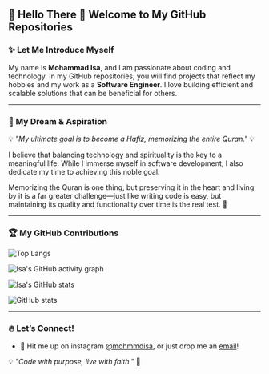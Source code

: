 ## 🌟 Hello There 👋 Welcome to My GitHub Repositories

### ✨ Let Me Introduce Myself

My name is **Mohammad Isa**, and I am passionate about coding and technology. In my GitHub repositories, you will find projects that reflect my hobbies and my work as a **Software Engineer**. I love building efficient and scalable solutions that can be beneficial for others.

---

### 📖 My Dream & Aspiration

💡 *"My ultimate goal is to become a Hafiz, memorizing the entire Quran."* 💡  

I believe that balancing technology and spirituality is the key to a meaningful life. While I immerse myself in software development, I also dedicate my time to achieving this noble goal.

Memorizing the Quran is one thing, but preserving it in the heart and living by it is a far greater challenge—just like writing code is easy, but maintaining its quality and functionality over time is the real test. 🚀

---

### 🏆 My GitHub Contributions

![Top Langs](https://readme-mocha.vercel.app//api/top-langs/?username=mohammadisa2&layout=compact&langs_count=12&exclude_repo=github-readme-stats,readme)

![Isa's GitHub activity graph](https://github-profile-summary-cards.vercel.app/api/cards/most-commit-language?username=mohammadisa2&theme=tokyonight&show_icons=true&cache_seconds=1800)

[![Isa's GitHub stats](https://github-readme-stats.vercel.app/api?username=mohammadisa2&theme=tokyonight&show_icons=true&cache_seconds=1800)](https://github.com/mohammadisa2)

![GitHub stats](https://readme-mocha.vercel.app/api?username=mohammadisa2&exclude_repo=github-readme-stats,readme)

---

### 🔥 Let’s Connect!  
- 📩 Hit me up on instagram [@mohmmdisa](https://instagram.com/mohmmdisa), or just drop me an [email](mailto:mohammadisaa73@gmail.com)!  

💡 *"Code with purpose, live with faith."* 🚀
